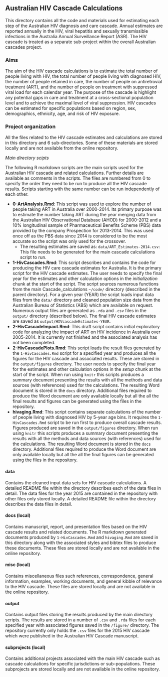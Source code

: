 ## Australian HIV Cascade Calculations ##

This directory contains all the code and materials used for estimating each step of the Australian HIV diagnosis and care cascade. Annual estimates are reported annually in the HIV, viral hepatitis and sexually transmissible infections in the Australia Annual Surveillance Report (ASR). The HIV cascade is treated as a separate sub-project within the overall Australian cascades project. 

### Aims ###

The aim of the HIV cascade calculations is to estimate the total number of people living with HIV, the total number of people living with diagnosed HIV, the number of people retained in care, the number of people on antiretrovial treatment (ART), and the number of people on treatment with suppressed viral load for each calendar year. The purpose of the cascade is highlight any potential gaps in care and treatment at a cross-sectional population level and to achieve the maximal level of viral suppression. HIV cascades can be estimated for specific populations based on region, sex, demographics, ethnicity, age, and risk of HIV exposure. 

### Project organization ###

All the files related to the HIV cascade estimates and calculations are stored in this directory and 6 sub-directories. Some of these materials are stored locally and are not available from the online repository. 

_Main directory scipts_

The following R markdown scripts are the main scripts used for the Australian HIV cascade and related calculations. Further details are available as comments in the scripts. The files are numbered from 0 to specify the order they need to be run to produce all the HIV cascade results. Scripts starting with the same number can be run independently of each other. 

- **0-ArtAnalysis.Rmd**: This script was used to explore the number of people taking ART in Australia over 2000-2014. Its primary purpose was to estimate the number taking ART during the year merging data from the Australian HIV Observational Database (AHOD) for 2000-2012 and a 10% longitudinal sample of Pharmaceutical Benefits Scheme (PBS) data provided by the company Prospection for 2013-2014. This was used once off as the PBS data since 2014 is considered to be the most accurate so the script was only used for the crossover. 
	- The resulting estimates are saved as: `data/ART_Estimates-2014.csv`: This file needs to be generated for the main cascade calculations script to run.
- **1-HivCascades.Rmd**: This script describes and contains the code for producing the HIV care 
cascade estimates for Australia. It is the primary script for the HIV cascade estimates. The user needs to specify the final year for the estimates and other calculation options in the _initialization_ chunk at the start of the script. The script sources numerous functions from the main Cascade_calculations `~/code/` directory (described in the parent directory). For a given year (YEAR) the script loads input data files from the `data/` directory and cleaned population size data from the Australian Bureau of Statistics (ABS) which are available on request. Numerous output files are generated as `.rda` and `.csv` files in the `output/` directory (described below). The final HIV cascade estimates are saved as `output/HIVcascadeEstimates-YEAR`. 
- **2-HivCascadeImpact.Rmd**: This draft script contains initial exploratory code for analyzing the impact of ART on HIV incidence in Australia over 2005-2014. It is currently not finished and the associated analysis has not been completed. 
- **2-HivCascadePlots.Rmd**: This script loads the result files generated by the `1-HivCascades.Rmd` script for a specified year and produces all the figures for the HIV cascade and associated results. These are stored in the `output/figures` directory. The user needs to specify the final year for the estimates and other calculation options in the _setup_ chunk at the start of the script. When run using `knitr` this scripts produces a summary document presenting the results with all the methods and data sources (with references) used for the calculations. The resulting Word document is stored in the `docs` directory. Additional files required to produce the Word document are only available locally but all the all the final results and figures can be generated using the files in the repository. 
- **hivaging.Rmd**: This script contains separate calculations of the number of people living with diagnosed HIV by 5-year age bins. It requires the `1-HivCascades.Rmd` script to be run first to produce overall cascade results. Figures produced are saved in the `output/figures` directory. When run using `knitr` this scripts produces a summary document presenting the results with all the methods and data sources (with references) used for the calculations. The resulting Word document is stored in the `docs` directory. Additional files required to produce the Word document are only available locally but all the all the final figures can be generated using the files in the repository.

#### data ####

Contains the cleaned input data sets for HIV cascade calculations. A detailed README file within the directory describes each of the data files in detail. The data files for the year 2015 are 
contained in the repository with other files only stored locally. A detailed README file within the directory describes the data files in detail.

#### docs (local) ####

Contains manuscript, report, and presentation files based on the HIV cascade results and related documents. The R markdown generated documents produced by `1-HivCascades.Rmd` and `hivaging.Rmd` are saved in this directory along with the associated styles and bibtex files to produce these documents. These files are stored locally and are not available in the online repository. 

#### misc (local) ####

Contains miscellaneous files such references, correspondence, general information, examples, working documents, and general kibble  of relevance to the HIV cascade. These files are stored locally and are not available in the online repository. 

#### output ####

Contains output files storing the results produced by the main directory scripts. The results are stored in  a number of `.csv` and `.rda` files for each specified year with associated figures saved in the `/figure/` directory. The repository currently only holds the `.csv` files for the 2015 HIV cascade which were published in the Australian HIV Cascade manuscript.

#### subprojects (local) ####

Contains additional projects associated with the main HIV cascade such as cascade calculations for specific jurisdictions or sub-populations. These subprojects are stored locally and are not available in the online repository. 








 

